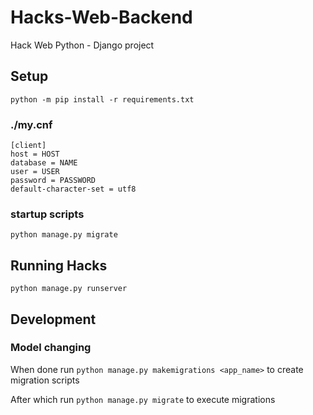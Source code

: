 # Hacks-Web-Backend
Hack Web Python - Django project

## Setup

`python -m pip install -r requirements.txt`

### ./my.cnf
```
[client]
host = HOST
database = NAME
user = USER
password = PASSWORD
default-character-set = utf8
```

### startup scripts
`python manage.py migrate`

## Running Hacks
`python manage.py runserver`

## Development
### Model changing
When done run `python manage.py makemigrations <app_name>` to create migration scripts

After which run `python manage.py migrate` to execute migrations
